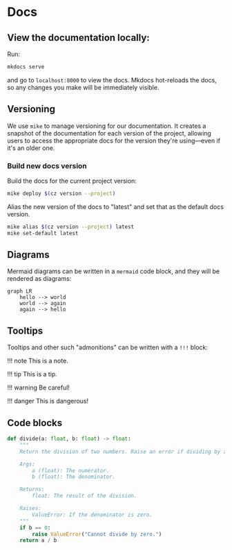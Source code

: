 # Docs

## View the documentation locally:
Run: 
```sh
mkdocs serve
```
and go to `localhost:8000` to view the docs. Mkdocs hot-reloads the docs, so any changes you make will be immediately visible.


## Versioning 
We use `mike` to manage versioning for our documentation. It creates a snapshot of the documentation for each version of the project, allowing users to access the appropriate docs for the version they're using—even if it's an older one.

### Build new docs version 
Build the docs for the current project version: 
```sh 
mike deploy $(cz version --project)
```

Alias the new version of the docs to "latest" and set that as the default docs version.
```sh
mike alias $(cz version --project) latest
mike set-default latest
```

## Diagrams 
Mermaid diagrams can be written in a `mermaid` code block, and they will be rendered as diagrams: 

```mermaid
graph LR
    hello --> world
    world --> again
    again --> hello
```

## Tooltips 

Tooltips and other such "admonitions" can be written with a `!!!` block:

!!! note
    This is a note.

!!! tip
    This is a tip.

!!! warning
    Be careful!

!!! danger
    This is dangerous!

## Code blocks 

```python 
def divide(a: float, b: float) -> float:
    """
    Return the division of two numbers. Raise an error if dividing by zero.

    Args:
        a (float): The numerator.
        b (float): The denominator.

    Returns:
        float: The result of the division.

    Raises:
        ValueError: If the denominator is zero.
    """
    if b == 0:
        raise ValueError("Cannot divide by zero.")
    return a / b
```